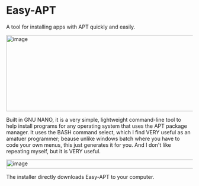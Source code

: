 # Easy-APT
A tool for installing apps with APT quickly and easily. 

<img width="569" height="205" alt="image" src="https://github.com/user-attachments/assets/832e8476-fcec-4863-8c7b-92bd4ad684b9" />

Built in GNU NANO, it is a very simple, lightweight command-line tool to help install programs for any operating system that uses the APT package manager. It uses the BASH command select, which I find VERY useful as an amatuer programmer; beause unlike windows batch where you have to code your own menus, this just generates it for you. And I don't like repeating myself, but it is VERY useful.

<img width="797" height="24" alt="image" src="https://github.com/user-attachments/assets/3588182f-57c0-4e26-81fb-ae1601981f4e" />

The installer directly downloads Easy-APT to your computer.
